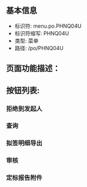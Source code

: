 
## 基本信息

- 标识符: menu.po.PHNQ04U
- 标识符缩写: PHNQ04U
- 类型: 菜单
- 路径: /po/PHNQ04U

## 页面功能描述：





## 按钮列表:


### 拒绝到发起人



### 查询



### 拟签明细导出



### 审核



### 定标报告附件


